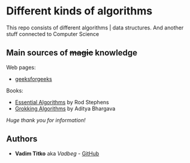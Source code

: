 # Different kinds of algorithms 

This repo consists of different algorithms | data structures. And another stuff connected to Computer Science

## Main sources of ~~magic~~ knowledge

Web pages: 
* [geeksforgeeks](https://www.geeksforgeeks.org)

Books:
* [Essential Algorithms](https://www.amazon.com/Essential-Algorithms-Rod-Stephens/dp/1118612108/ref=sr_1_2?dchild=1&keywords=Essential+Algorithms+by+Rod+Stephens&qid=1592406790&s=books&sr=1-2) by Rod Stephens
* [Grokking Algorithms](https://www.amazon.com/Grokking-Algorithms-illustrated-programmers-curious/dp/1617292230) by Aditya Bhargava


*Huge thank you for information!*


## Authors

* **Vadim Titko** aka *Vadbeg* - [GitHub](https://github.com/Vadbeg/PythonHomework/commits?author=Vadbeg)